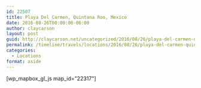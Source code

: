 ```yaml
---
id: 22507
title: Playa Del Carmen, Quintana Roo, Mexico
date: 2016-08-26T00:00:00-06:00
author: claycarson
layout: post
guid: http://claycarson.net/uncategorized/2016/08/26/playa-del-carmen-quintana-roo-mexico-2/
permalink: /timeline/travels/locations/2016/08/26/playa-del-carmen-quintana-roo-mexico-2/
categories:
  - Locations
format: aside
---
```

<div class="media-details"></div>

[wp_mapbox_gl_js map_id="22317"]